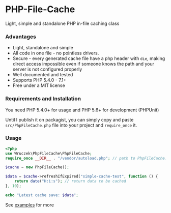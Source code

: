 # PHP-File-Cache
Light, simple and standalone PHP in-file caching class

### Advantages
- Light, standalone and simple
- All code in one file - no pointless drivers.
- Secure - every generated cache file have a php header with `die`, making direct access impossible even if someone knows the path and your server is not configured properly
- Well documented and tested
- Supports PHP 5.4.0 - 7.1+
- Free under a MIT license

### Requirements and Installation
You need PHP 5.4.0+ for usage and PHP 5.6+ for development (PHPUnit)

Until I publish it on packagist, you can simply copy and paste `src/PhpFileCache.php` file into your project and `require_once` it.

### Usage
```php
<?php
use Wruczek\PhpFileCache\PhpFileCache;
require_once __DIR__ . "/vendor/autoload.php"; // path to PhpFileCache.php for now

$cache = new PhpFileCache();

$data = $cache->refreshIfExpired("simple-cache-test", function () {
    return date("H:i:s"); // return data to be cached
}, 10);

echo "Latest cache save: $data";
```
See [examples](https://github.com/Wruczek/PHP-File-Cache/tree/master/examples) for more
